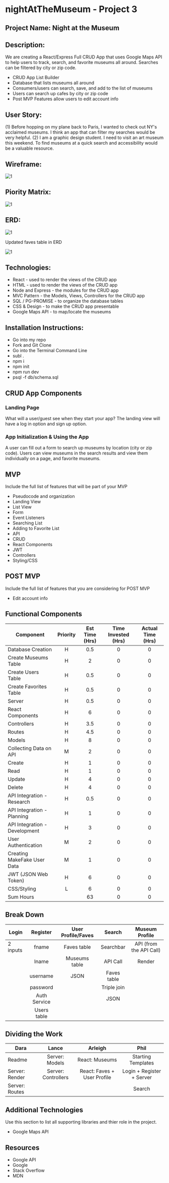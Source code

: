 # nightAtTheMuseum - Project 3 


## Project Name: Night at the Museum

## Description: 

We are creating a React/Express Full CRUD App that uses Google Maps API to help users to track, search, and favorite museums all around. Searches can be filtered by city or zip code.

- CRUD App List Builder
- Database that lists museums all around 
- Consumers/users can search, save, and add to the list of museums 
- Users can search up cafes by city or zip code 
- Post MVP Features allow users to edit account info 

## User Story: 
(1) Before hopping on my plane back to Paris, I wanted to check out NY's acclaimed museums. I think an app that can filter my searches would be very helpful. 
(2) I am a graphic design student. I need to visit an  art museum this weekend. To find museums at a quick search and accessibility would be a valuable resource. 

## Wireframe:

![1](https://git.generalassemb.ly/DAP/project-3/blob/master/IMG_0037.jpg)


## Piority Matrix:

![1](https://git.generalassemb.ly/DAP/project-3/blob/master/IMG_0038.jpg)

## ERD:

![1](https://git.generalassemb.ly/DAP/project-3/blob/master/IMG_0039.jpg)

Updated faves table in ERD 

![1](https://git.generalassemb.ly/DAP/project-3/blob/master/faves%20table.jpg)


## Technologies: 
- React - used to render the views of the CRUD app
- HTML - used to render the views of the CRUD app
- Node and Express - the modules for the CRUD app 
- MVC Pattern - the Models, Views, Controllers for the CRUD app 
- SQL / PG-PROMISE - to organize the database tables 
- CSS & Design - to make the CRUD app presentable 
- Google Maps API - to map/locate the museums

## Installation Instructions: 
- Go into my repo
- Fork and Git Clone
- Go into the Terminal Command Line
- subl . 
- npm i 
- npm init 
- npm run dev
- psql -f db/schema.sql



## CRUD App Components

### Landing Page
What will a user/guest see when they start your app?
The landing view will have a log in option and sign up option. 

###  App Initialization & Using the App
A user can fill out a form to search up museums by location (city or zip code). Users can view museums in the search results and view them individually on a page, and favorite museums. 


## MVP 

Include the full list of features that will be part of your MVP 
- Pseudocode and organization
- Landing View
- List View
- Form 
- Event Listeners
- Searching List
- Adding to Favorite List
- API
- CRUD 
- React Components 
- JWT
- Controllers
- Styling/CSS



## POST MVP

Include the full list of features that you are considering for POST MVP
- Edit account info 


## Functional Components
|   Component   |   Priority    |   Est Time (Hrs)  |   Time Invested (Hrs) |   Actual Time (Hrs)   |
|   --- |   :---:   |   :---:   |   :---:   |   :---:   |
|   Database Creation   |   H   |   0.5   |   0   |   0 |
|   Create Museums Table   |   H   |   2 |   0 |   0 |
|   Create Users Table   |   H   |   0.5 |   0 |   0 |
|   Create Favorites Table   |   H   |   0.5 |   0 |   0 |
|   Server   |   H   |   0.5   |   0   |   0 |
|   React Components   |   H   |   6   |   0   |   0 |
|   Controllers   |   H   |   3.5   |   0   |   0 |
|   Routes   |   H   |   4.5   |   0   |   0 |
|   Models   |   H   |   8   |   0   |   0 |
|   Collecting Data on API   |   M   |   2   |   0    |   0    |
|   Create   |   H   |   1 |   0 |   0 |
|   Read   |   H   |   1   |   0    |    0   |
|   Update  |   H   |   4   |   0    |   0    |
|   Delete    |   H   |   4   |   0    |   0   |
|   API Integration - Research    |   H   |   0.5   |   0    |   0    |
|   API Integration - Planning    |   H   |   1 |   0    |   0    |
|   API Integration - Development |   H  |   3 |   0    |   0    |
|   User Authentication    |   M   |   2   |   0    |   0    |
|   Creating MakeFake User Data    |   M   |   1   |   0    |   0    |
|   JWT (JSON Web Token)   |   H   |   6   |   0   |   0 |
|   CSS/Styling   |   L   |   6   |   0   |   0 |
|   Sum Hours   |       |   63    |   0   |   0 |





## Break Down
|   Login   |   Register    |   User Profile/Faves  |   Search |   Museum Profile   |
|   --- |   :---:   |   :---:   |   :---:   |   :---:   |
|   2 inputs   |   fname   |   Faves table   |   Searchbar   |   API (from the API Call)  |
|       |   lname   |   Museums table |   API Call |   Render  |
|       |   username   |   JSON |   Faves table |     |
|       |   password   |    |   Triple join |     |
|       |   Auth Service   |       |   JSON   |     |
|       |   Users table   |      |       |     |



## Dividing the Work
|   Dara   |   Lance    |   Arleigh  |  Phil  |
|   --- |   :---:   |   :---:   |   :---:   | 
|   Readme   |   Server: Models   |   React: Museums   |   Starting Templates   |
|   Server: Render    |   Server: Controllers   |   React: Faves + User Profile |   Login + Register + Server |
|   Server: Routes    |         |      |  Search  | 









## Additional Technologies
 Use this section to list all supporting libraries and thier role in the project. 
 - Google Maps API

## Resources

- Google API
- Google
- Stack Overflow 
- MDN 


